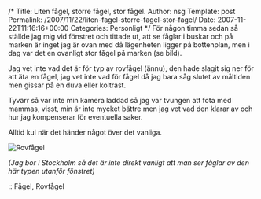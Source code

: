 /*
 Title: Liten fågel, större fågel, stor fågel.
 Author: nsg
 Template: post
 Permalink: /2007/11/22/liten-fagel-storre-fagel-stor-fagel/
 Date: 2007-11-22T11:16:16+00:00
 Categories: Personligt
*/
För någon timma sedan så ställde jag mig vid fönstret och tittade ut, att se fåglar i buskar och på marken är inget jag är ovan med då lägenheten ligger på bottenplan, men i dag var det en ovanligt stor fågel på marken (se bild).

Jag vet inte vad det är för typ av rovfågel (ännu), den hade slagit sig ner för att äta en fågel, jag vet inte vad för fågel då jag bara såg slutet av måltiden men gissar på en duva eller koltrast.

Tyvärr så var inte min kamera laddad så jag var tvungen att fota med mammas, visst, min är inte mycket bättre men jag vet vad den klarar av och hur jag kompenserar för eventuella saker.

Alltid kul när det händer något över det vanliga.

![Rovfågel][1]

*(Jag bor i Stockholm så det är inte direkt vanligt att man ser fåglar av den här typen utanför fönstret)*

:: Fågel, Rovfågel

<small></small>

 [1]: http://cdn.junkpile.se/2007/11/pb220119-small.JPG
